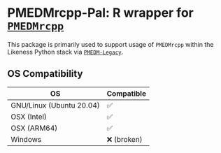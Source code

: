 # PMEDMrcpp-Pal: R wrapper for [`PMEDMrcpp`](https://bitbucket.org/jovtc/pmedmrcpp/src/master/)

This package is primarily used to support usage of `PMEDMrcpp` within the Likeness Python stack via [`PMEDM-Legacy`](https://github.com/likeness-pop/pmedm-legacy.git).

## OS Compatibility

| OS                        | Compatible            |  
| ---                       | ---                   |
| GNU/Linux (Ubuntu 20.04)  | :white_check_mark:    |  
| OSX (Intel)               | :white_check_mark:    |
| OSX (ARM64)               | :white_check_mark:    |
| Windows                   | :x: (broken)          |